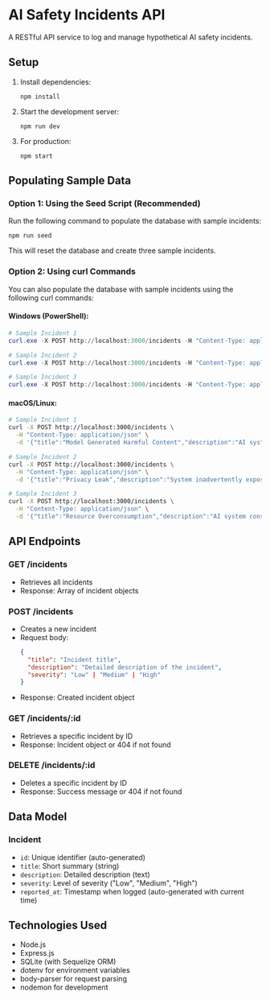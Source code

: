# AI Safety Incidents API

A RESTful API service to log and manage hypothetical AI safety incidents.

## Setup

1. Install dependencies:
   ```
   npm install
   ```

2. Start the development server:
   ```
   npm run dev
   ```

3. For production:
   ```
   npm start
   ```

## Populating Sample Data

### Option 1: Using the Seed Script (Recommended)

Run the following command to populate the database with sample incidents:

```
npm run seed
```

This will reset the database and create three sample incidents.

### Option 2: Using curl Commands

You can also populate the database with sample incidents using the following curl commands:

#### Windows (PowerShell):

```powershell
# Sample Incident 1
curl.exe -X POST http://localhost:3000/incidents -H "Content-Type: application/json" -d "{\"title\":\"Model Generated Harmful Content\",\"description\":\"AI system produced inappropriate content despite safety measures\",\"severity\":\"Medium\"}"

# Sample Incident 2
curl.exe -X POST http://localhost:3000/incidents -H "Content-Type: application/json" -d "{\"title\":\"Privacy Leak\",\"description\":\"System inadvertently exposed user data in responses\",\"severity\":\"High\"}"

# Sample Incident 3
curl.exe -X POST http://localhost:3000/incidents -H "Content-Type: application/json" -d "{\"title\":\"Resource Overconsumption\",\"description\":\"AI system consumed excessive computational resources during routine operation\",\"severity\":\"Low\"}"
```

#### macOS/Linux:

```bash
# Sample Incident 1
curl -X POST http://localhost:3000/incidents \
  -H "Content-Type: application/json" \
  -d '{"title":"Model Generated Harmful Content","description":"AI system produced inappropriate content despite safety measures","severity":"Medium"}'

# Sample Incident 2
curl -X POST http://localhost:3000/incidents \
  -H "Content-Type: application/json" \
  -d '{"title":"Privacy Leak","description":"System inadvertently exposed user data in responses","severity":"High"}'

# Sample Incident 3
curl -X POST http://localhost:3000/incidents \
  -H "Content-Type: application/json" \
  -d '{"title":"Resource Overconsumption","description":"AI system consumed excessive computational resources during routine operation","severity":"Low"}'
```

## API Endpoints

### GET /incidents
- Retrieves all incidents
- Response: Array of incident objects

### POST /incidents
- Creates a new incident
- Request body:
  ```json
  {
    "title": "Incident title",
    "description": "Detailed description of the incident",
    "severity": "Low" | "Medium" | "High"
  }
  ```
- Response: Created incident object

### GET /incidents/:id
- Retrieves a specific incident by ID
- Response: Incident object or 404 if not found

### DELETE /incidents/:id
- Deletes a specific incident by ID
- Response: Success message or 404 if not found

## Data Model

### Incident
- `id`: Unique identifier (auto-generated)
- `title`: Short summary (string)
- `description`: Detailed description (text)
- `severity`: Level of severity ("Low", "Medium", "High")
- `reported_at`: Timestamp when logged (auto-generated with current time)

## Technologies Used
- Node.js
- Express.js
- SQLite (with Sequelize ORM)
- dotenv for environment variables
- body-parser for request parsing
- nodemon for development
